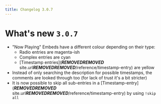 ```yaml
---
title: Changelog 3.0.7
---
```

# What's new `3.0.7`

- "Now Playing" Embeds have a different colour depending on their type:
  * Radio entries are magenta-ish
  * Complex entries are cyan
  * [Timestamp entries](***REMOVED******REMOVED*** site.url***REMOVED******REMOVED***/reference/timestamp-entry) are yellow
- Instead of only searching the description for possible timestamps, the comments are looked through too (for lack of trust it's a bit stricter)
- It is now possible to skip all sub-entries in a [Timestamp-entry](***REMOVED******REMOVED*** site.url***REMOVED******REMOVED***/reference/timestamp-entry) by using `!skip all`
